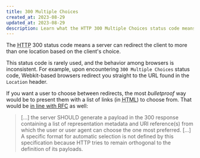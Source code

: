 ```yaml
---
title: 300 Multiple Choices
created_at: 2023-08-29
updated_at: 2023-08-29
description: Learn what the HTTP 300 Multiple Choices status code means and when servers might return it.
---
```


The <abbr title="Hypertext Transfer Protocol">HTTP</abbr> 300 status code means a server can redirect the client to more than one location based on the client's choice.

This status code is rarely used, and the behavior among browsers is inconsistent. For example, upon encountering `300 Multiple Choices` status code, Webkit-based browsers redirect you straight to the URL found in the `Location` header.

If you want a user to choose between redirects, the most _bulletproof_ way would be to present them with a list of links (in <abbr title="Hypertext Markup Language">HTML</abbr>) to choose from. That would be <a href="https://datatracker.ietf.org/doc/html/rfc7231#section-6.4.1" target="_blank" rel="noopener">in line with RFC</a> as well:

<blockquote cite="https://datatracker.ietf.org/doc/html/rfc7231#section-6.4.1">[...] the server SHOULD generate a payload in the 300 response containing a list of representation metadata and URI reference(s) from which the user or user agent can choose the one most preferred. [...] A specific format for automatic selection is not defined by this specification because HTTP tries to remain orthogonal to the definition of its payloads.</blockquote>
